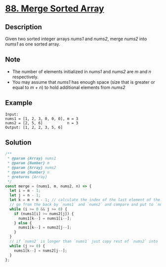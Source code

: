 # [88. Merge Sorted Array](https://leetcode.com/problems/merge-sorted-array/)

## Description

Given two sorted integer arrays *nums1* and *nums2*, merge *nums2* into *nums1* as one sorted array.

## Note

- The number of elements initialized in *nums1* and *nums2* are *m* and *n* respectively.
- You may assume that *nums1* has enough space (size that is greater or equal to *m + n*) to hold additional elements from *nums2*

## Example

```example
Input:
nums1 = [1, 2, 3, 0, 0, 0], m = 3
nums2 = [2, 5, 6]           n = 3
Output: [1, 2, 2, 3, 5, 6]
```

## Solution

```javascript
/**
 * @param {Array} nums1
 * @param {Number} m
 * @param {Array} nums2
 * @param {Number} n
 * @returns {Array}
 */
const merge = (nums1, m, nums2, n) => {
  let i = m - 1;
  let j = n - 1;
  let k = m + n - 1; // calculate the index of the last element of the merged array
  // go from the back by `nums1` and `nums2` and compare and put to `nums1` element which is larger
  while (i >= 0 && j >= 0) {
    if (nums1[i] >= nums2[j]) {
      nums1[k--] = nums1[i--];
    } else {
      nums1[k--] = nums2[j--];
    }
  }
  // if `nums2` is longer than `nums1` just copy rest of `nums2` into `nums1` location, otherwise no need to do anything
  while (j >= 0) {
    nums1[k--] = nums2[j--];
  }
};
```
